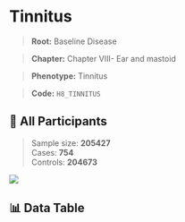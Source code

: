 # Tinnitus

> **Root:** Baseline Disease  

> **Chapter:** Chapter VIII- Ear and mastoid  

> **Phenotype:** Tinnitus  

> **Code:** `H8_TINNITUS`

## 🧪 All Participants  
> Sample size: **205427**  
> Cases: **754**  
> Controls: **204673**
<img src="/Sensitive/Figures/ALL/Incidence/H8_TINNITUS.png"/>

## 📊 Data Table
<CsvTableMRF src="/Sensitive/Data/ALL/Incidence/COX_H8_TINNITUS.csv"/>

